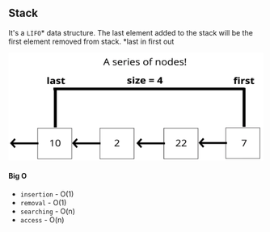 ## Stack

It's a `LIFO`* data structure. The last element added to the stack will be the first element removed from stack.
*last in first out

![Stack Scheme](./assets/stack-scheme.png)

#### Big O

- `insertion` - O(1)
- `removal` - O(1)
- `searching` - O(n)
- `access` - O(n)
